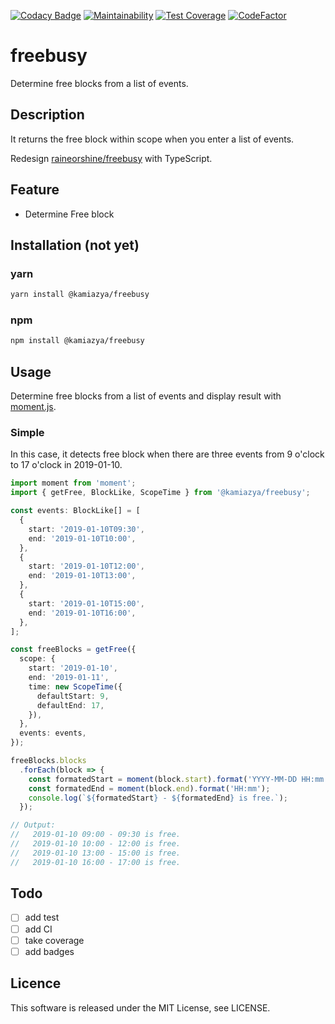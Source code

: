 [![Codacy Badge](https://api.codacy.com/project/badge/Grade/08cca3a1cc7c48fd91e9e9abea307e0c)](https://app.codacy.com/app/kamiazya/freebusy?utm_source=github.com&utm_medium=referral&utm_content=kamiazya/freebusy&utm_campaign=Badge_Grade_Dashboard) [![Maintainability](https://api.codeclimate.com/v1/badges/45b4f1f243a6fc8efd32/maintainability)](https://codeclimate.com/github/kamiazya/freebusy/maintainability) [![Test Coverage](https://api.codeclimate.com/v1/badges/45b4f1f243a6fc8efd32/test_coverage)](https://codeclimate.com/github/kamiazya/freebusy/test_coverage) [![CodeFactor](https://www.codefactor.io/repository/github/kamiazya/freebusy/badge)](https://www.codefactor.io/repository/github/kamiazya/freebusy)

# freebusy

Determine free blocks from a list of events.

## Description

It returns the free block within scope when you enter a list of events.

Redesign [raineorshine/freebusy](https://github.com/raineorshine/freebusy) with TypeScript.

## Feature

- Determine Free block

## Installation (not yet)

### yarn

```bash
yarn install @kamiazya/freebusy
```

### npm

```bash
npm install @kamiazya/freebusy
```

## Usage

Determine free blocks from a list of events and display result with [moment.js](http://momentjs.com/).

### Simple

In this case, it detects free block when there are three events from 9 o'clock to 17 o'clock in 2019-01-10.

```typescript
import moment from 'moment';
import { getFree, BlockLike, ScopeTime } from '@kamiazya/freebusy';

const events: BlockLike[] = [
  {
    start: '2019-01-10T09:30',
    end: '2019-01-10T10:00',
  },
  {
    start: '2019-01-10T12:00',
    end: '2019-01-10T13:00',
  },
  {
    start: '2019-01-10T15:00',
    end: '2019-01-10T16:00',
  },
];

const freeBlocks = getFree({
  scope: {
    start: '2019-01-10',
    end: '2019-01-11',
    time: new ScopeTime({
      defaultStart: 9,
      defaultEnd: 17,
    }),
  },
  events: events,
});

freeBlocks.blocks
  .forEach(block => {
    const formatedStart = moment(block.start).format('YYYY-MM-DD HH:mm');
    const formatedEnd = moment(block.end).format('HH:mm');
    console.log(`${formatedStart} - ${formatedEnd} is free.`);
  });

// Output:
//   2019-01-10 09:00 - 09:30 is free.
//   2019-01-10 10:00 - 12:00 is free.
//   2019-01-10 13:00 - 15:00 is free.
//   2019-01-10 16:00 - 17:00 is free.
```

## Todo

- [ ] add test
- [ ] add CI
- [ ] take coverage
- [ ] add badges

## Licence

This software is released under the MIT License, see LICENSE.
